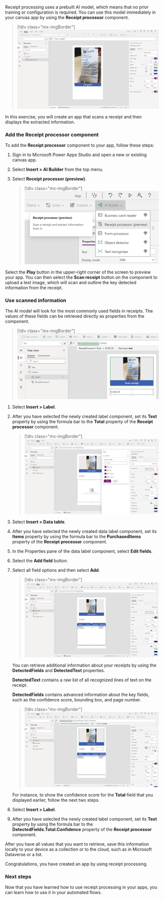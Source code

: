 Receipt processing uses a prebuilt AI model, which means that no prior training or configuration is required. You can use this model immediately in your canvas app by using the **Receipt processor** component.

> [!div class="mx-imgBorder"]
> [![Power Apps Studio with an A I Builder Receipt processor component open on Screen1.](../media/3-1.png)](../media/3-1.png#lightbox)

In this exercise, you will create an app that scans a receipt and then displays the extracted information.

### Add the Receipt processor component

To add the **Receipt processor** component to your app, follow these steps:

1. Sign in to Microsoft Power Apps Studio and open a new or existing canvas app.

2. Select **Insert > AI Builder** from the top menu.

3. Select **Receipt processor (preview)**.

    > [!div class="mx-imgBorder"]
    > [![AI Builder menu expanded to reveal the Receipt processor (preview).](../media/3-2.png)](../media/3-2.png#lightbox)

Select the **Play** button in the upper-right corner of the screen to preview your app. You can then select the **Scan receipt** button on the component to upload a test image, which will scan and outline the key detected information from the receipt.

### Use scanned information

The AI model will look for the most commonly used fields in receipts. The values of these fields can be retrieved directly as properties from the component.

> [!div class="mx-imgBorder"]
> [![ReceiptProcessor1.Total field from scan detected a data type of text and a value of $1203.39.](../media/3-3.png)](../media/3-3.png#lightbox)

1. Select **Insert > Label**.

1. After you have selected the newly created label component, set its **Text** property by using the formula bar to the **Total** property of the **Receipt processor** component.

    > [!div class="mx-imgBorder"]
    > [![The model can also extract the list of purchased items.](../media/3-4.png)](../media/3-4.png#lightbox)

1. Select **Insert > Data table**.

1. After you have selected the newly created data label component, set its **Items** property by using the formula bar to the **PurchasedItems** property of the **Receipt processor** component.

1. In the Properties pane of the data label component, select **Edit fields**.

1. Select the **Add field** button.

1. Select all field options and then select **Add**.

    > [!div class="mx-imgBorder"]
    > [![ReceiptProcessor1.PurchasedItems field returns two purchased items.](../media/3-5.png)](../media/3-5.png#lightbox)

    You can retrieve additional information about your receipts by using the **DetectedFields** and **DetectedText** properties.

    **DetectedText** contains a raw list of all recognized lines of text on the receipt.

    **DetectedFields** contains advanced information about the key fields, such as the confidence score, bounding box, and page number.

    > [!div class="mx-imgBorder"]
    > [![Detected fields shows formula for ReceiptProcessor1.DetectedFields.Total.Confidence with a value of 0.691.](../media/3-6.png)](../media/3-6.png#lightbox)

    For instance, to show the confidence score for the **Total** field that you displayed earlier, follow the next two steps.

1. Select **Insert > Label**.

1. After you have selected the newly created label component, set its **Text** property by using the formula bar to the **DetectedFields.Total.Confidence** property of the **Receipt processor** component.

After you have all values that you want to retrieve, save this information locally to your device as a collection or to the cloud, such as in Microsoft Dataverse or a list.

Congratulations, you have created an app by using receipt processing.

### Next steps

Now that you have learned how to use receipt processing in your apps, you can learn how to use it in your automated flows.
